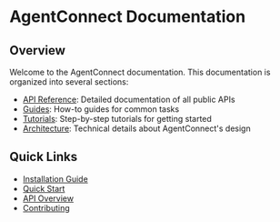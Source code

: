 # AgentConnect Documentation

## Overview

Welcome to the AgentConnect documentation. This documentation is organized into several sections:

- [API Reference](api/index.md): Detailed documentation of all public APIs
- [Guides](guides/index.md): How-to guides for common tasks
- [Tutorials](tutorials/index.md): Step-by-step tutorials for getting started
- [Architecture](architecture/index.md): Technical details about AgentConnect's design

## Quick Links

- [Installation Guide](guides/installation.md)
- [Quick Start](tutorials/quickstart.md)
- [API Overview](api/overview.md)
- [Contributing](../CONTRIBUTING.md)

